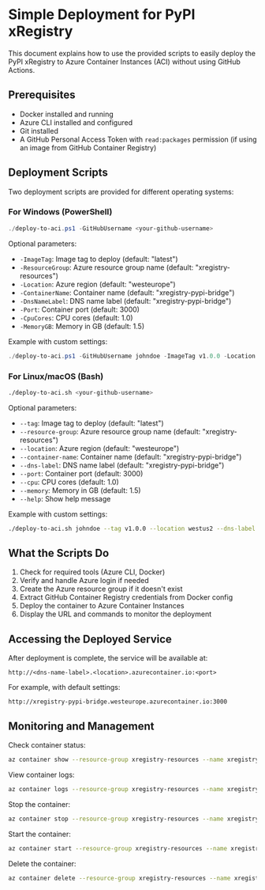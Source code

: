 # Simple Deployment for PyPI xRegistry

This document explains how to use the provided scripts to easily deploy the PyPI xRegistry to Azure Container Instances (ACI) without using GitHub Actions.

## Prerequisites

- Docker installed and running
- Azure CLI installed and configured
- Git installed
- A GitHub Personal Access Token with `read:packages` permission (if using an image from GitHub Container Registry)

## Deployment Scripts

Two deployment scripts are provided for different operating systems:

### For Windows (PowerShell)

```powershell
./deploy-to-aci.ps1 -GitHubUsername <your-github-username>
```

Optional parameters:
- `-ImageTag`: Image tag to deploy (default: "latest")
- `-ResourceGroup`: Azure resource group name (default: "xregistry-resources")
- `-Location`: Azure region (default: "westeurope")
- `-ContainerName`: Container name (default: "xregistry-pypi-bridge")
- `-DnsNameLabel`: DNS name label (default: "xregistry-pypi-bridge")
- `-Port`: Container port (default: 3000)
- `-CpuCores`: CPU cores (default: 1.0)
- `-MemoryGB`: Memory in GB (default: 1.5)

Example with custom settings:
```powershell
./deploy-to-aci.ps1 -GitHubUsername johndoe -ImageTag v1.0.0 -Location westus2 -DnsNameLabel my-xregistry -MemoryGB 2.0
```

### For Linux/macOS (Bash)

```bash
./deploy-to-aci.sh <your-github-username>
```

Optional parameters:
- `--tag`: Image tag to deploy (default: "latest")
- `--resource-group`: Azure resource group name (default: "xregistry-resources")
- `--location`: Azure region (default: "westeurope")
- `--container-name`: Container name (default: "xregistry-pypi-bridge")
- `--dns-label`: DNS name label (default: "xregistry-pypi-bridge")
- `--port`: Container port (default: 3000)
- `--cpu`: CPU cores (default: 1.0)
- `--memory`: Memory in GB (default: 1.5)
- `--help`: Show help message

Example with custom settings:
```bash
./deploy-to-aci.sh johndoe --tag v1.0.0 --location westus2 --dns-label my-xregistry --memory 2.0
```

## What the Scripts Do

1. Check for required tools (Azure CLI, Docker)
2. Verify and handle Azure login if needed
3. Create the Azure resource group if it doesn't exist
4. Extract GitHub Container Registry credentials from Docker config
5. Deploy the container to Azure Container Instances
6. Display the URL and commands to monitor the deployment

## Accessing the Deployed Service

After deployment is complete, the service will be available at:
```
http://<dns-name-label>.<location>.azurecontainer.io:<port>
```

For example, with default settings:
```
http://xregistry-pypi-bridge.westeurope.azurecontainer.io:3000
```

## Monitoring and Management

Check container status:
```bash
az container show --resource-group xregistry-resources --name xregistry-pypi-bridge --query instanceView.state
```

View container logs:
```bash
az container logs --resource-group xregistry-resources --name xregistry-pypi-bridge
```

Stop the container:
```bash
az container stop --resource-group xregistry-resources --name xregistry-pypi-bridge
```

Start the container:
```bash
az container start --resource-group xregistry-resources --name xregistry-pypi-bridge
```

Delete the container:
```bash
az container delete --resource-group xregistry-resources --name xregistry-pypi-bridge --yes
``` 